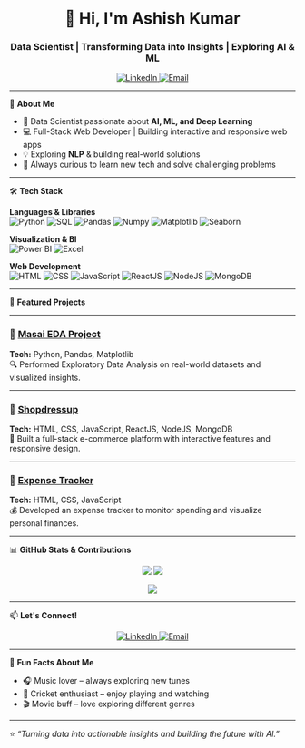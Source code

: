 <!-- Ashish0016op | Data Scientist | AI Enthusiast -->

<h1 align="center">👋 Hi, I'm Ashish Kumar</h1>
<h3 align="center">Data Scientist | Transforming Data into Insights | Exploring AI & ML</h3>

<p align="center">
  <a href="https://www.linkedin.com/in/ashish-kumar-b115a1254/" target="_blank">
    <img src="https://img.shields.io/badge/LinkedIn-0A66C2?style=for-the-badge&logo=linkedin&logoColor=white" alt="LinkedIn"/>
  </a>
  <a href="mailto:gdak0016@gmail.com">
    <img src="https://img.shields.io/badge/Email-D14836?style=for-the-badge&logo=gmail&logoColor=white" alt="Email"/>
  </a>
</p>


---

🌟 **About Me**

- 🔬 Data Scientist passionate about **AI, ML, and Deep Learning**
- 💻 Full-Stack Web Developer | Building interactive and responsive web apps
- 💡 Exploring **NLP** & building real-world solutions
- 🚀 Always curious to learn new tech and solve challenging problems

---

🛠️ **Tech Stack**

**Languages & Libraries**
<br>
<img src="https://img.shields.io/badge/Python-3776AB?style=for-the-badge&logo=python&logoColor=white" alt="Python"/>
<img src="https://img.shields.io/badge/SQL-4479A1?style=for-the-badge&logo=mysql&logoColor=white" alt="SQL"/>
<img src="https://img.shields.io/badge/Pandas-150458?style=for-the-badge&logo=pandas&logoColor=white" alt="Pandas"/>
<img src="https://img.shields.io/badge/Numpy-013243?style=for-the-badge&logo=numpy&logoColor=white" alt="Numpy"/>
<img src="https://img.shields.io/badge/Matplotlib-F0DB4F?style=for-the-badge&logo=matplotlib&logoColor=black" alt="Matplotlib"/>
<img src="https://img.shields.io/badge/Seaborn-4C72B0?style=for-the-badge&logo=python&logoColor=white" alt="Seaborn"/>

**Visualization & BI**
<br>
<img src="https://img.shields.io/badge/Power%20BI-F2C811?style=for-the-badge&logo=power-bi&logoColor=black" alt="Power BI"/>
<img src="https://img.shields.io/badge/Excel-217346?style=for-the-badge&logo=microsoft-excel&logoColor=white" alt="Excel"/>

**Web Development**
<br>
<img src="https://img.shields.io/badge/HTML-E34F26?style=for-the-badge&logo=html5&logoColor=white" alt="HTML"/>
<img src="https://img.shields.io/badge/CSS-1572B6?style=for-the-badge&logo=css3&logoColor=white" alt="CSS"/>
<img src="https://img.shields.io/badge/JavaScript-F7DF1E?style=for-the-badge&logo=javascript&logoColor=black" alt="JavaScript"/>
<img src="https://img.shields.io/badge/React-61DAFB?style=for-the-badge&logo=react&logoColor=black" alt="ReactJS"/>
<img src="https://img.shields.io/badge/Node.js-339933?style=for-the-badge&logo=node.js&logoColor=white" alt="NodeJS"/>
<img src="https://img.shields.io/badge/MongoDB-47A248?style=for-the-badge&logo=mongodb&logoColor=white" alt="MongoDB"/>


---

🚀 **Featured Projects**

---

### 🔹 [Masai EDA Project](https://github.com/Ashish0016op/Masai_EDA_Project)  
**Tech:** Python, Pandas, Matplotlib  
🔍 Performed Exploratory Data Analysis on real-world datasets and visualized insights.

---

### 🔹 [Shopdressup](https://github.com/Ashish0016op/Shopdressup)  
**Tech:** HTML, CSS, JavaScript, ReactJS, NodeJS, MongoDB  
🛒 Built a full-stack e-commerce platform with interactive features and responsive design.

---

### 🔹 [Expense Tracker](https://github.com/Ashish0016op/Expense-Tracker)  
**Tech:** HTML, CSS, JavaScript  
💰 Developed an expense tracker to monitor spending and visualize personal finances.


---

📊 **GitHub Stats & Contributions**

<p align="center">
  <!-- Overall GitHub Stats -->
  <img src="https://github-readme-stats.vercel.app/api?username=Ashish0016op&show_icons=true&theme=radical" />

  <!-- Top Languages -->
  <img src="https://github-readme-stats.vercel.app/api/top-langs/?username=Ashish0016op&layout=compact&theme=radical" />
</p>

<p align="center">
  <!-- Contribution Graph -->
  <img src="https://github-readme-streak-stats.herokuapp.com/?user=Ashish0016op&theme=radical" />
</p>


---

📫 **Let's Connect!**

<p align="center">
  <a href="https://www.linkedin.com/in/ashish-kumar-b115a1254/" target="_blank">
    <img src="https://img.shields.io/badge/LinkedIn-0A66C2?style=for-the-badge&logo=linkedin&logoColor=white" alt="LinkedIn"/>
  </a>
  <a href="mailto:gdak0016@gmail.com">
    <img src="https://img.shields.io/badge/Email-D14836?style=for-the-badge&logo=gmail&logoColor=white" alt="Email"/>
  </a>
</p>

---

🎵 **Fun Facts About Me**

- 🎧 Music lover – always exploring new tunes  
- 🏏 Cricket enthusiast – enjoy playing and watching  
- 🎬 Movie buff – love exploring different genres 


---

⭐️ _“Turning data into actionable insights and building the future with AI.”_
